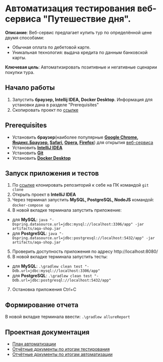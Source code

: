# Автоматизация тестирования веб-сервиса "Путешествие дня".
**Описание**: Веб-сервис предлагает купить тур по определённой цене двумя способами:

- Обычная оплата по дебетовой карте.
- Уникальная технология: выдача кредита по данным банковской карты.

**Ключевая цель**: Автоматизировать позитивные и негативные сценарии покупки тура.

## Начало работы

1. Запустить **браузер, Intellij IDEA, Docker Desktop**. Информация для установки дана в разделе "Prerequisites"
2. Скопировать проект по [ссылке](https://github.com/VasilevNik/QA-Diplom)

## Prerequisites

- Установить **браузер**(наиболее популярные **[Google Chrome](https://www.google.com/intl/ru/chrome/browser-tools/), [Яндекс.Браузер](https://browser.yandex.ru/), [Safari](https://www.apple.com/ru/safari/), [Opera](https://www.opera.com/ru/browsers/opera), [Firefox](https://www.mozilla.org/ru/firefox/new/)**) для открытия [веб-сервиса](http://localhost:8080/)
- Установить **[IntelliJ IDEA](https://www.jetbrains.com/ru-ru/idea/download/)**
- Установить **[Git](https://desktop.github.com/)**
- Установить **[Docker Desktop](https://www.docker.com/products/docker-desktop/)**


## Запуск приложения и тестов

1. По [ссылке](https://github.com/VasilevNik/QA-Diplom) клонировать репозиторий к себе на ПК командой `git clone`
2. Открыть проект в **IntelliJ IDEA**
3. Через терминал запустить **MySQL, PostgreSQL, NodeJS** командой: `docker-compose up`
4. В новой вкладке терминала запустить приложение:
- для **MySQL**: `java "-Dspring.datasource.url=jdbc:mysql://localhost:3306/app" -jar artifacts/aqa-shop.jar`
- для **PostgreSQL**: `java "-Dspring.datasource.url=jdbc:postgresql://localhost:5432/app" -jar artifacts/aqa-shop.jar`
5. Проверить доступность приложения по адресу http://localhost:8080/
6. В новой вкладке терминала запустить тесты:
- для **MySQL**: `.\gradlew clean test "-Ddb.url=jdbc:mysql://localhost:3306/app"`
- для **PostgreSQL**: `.\gradlew clean test "-Ddb.url=jdbc:postgresql://localhost:5432/app"`
7. Остановка приложения Ctrl+C

## Формирование отчета
В новой вкладке терминала ввести: `.\gradlew allureReport`

## Проектная документация

- [План автоматизации](https://github.com/VasilevNik/QA-Diplom/blob/main/docs/Plan.md)
- [Отчётные документы по итогам тестирования](https://github.com/VasilevNik/QA-Diplom/blob/main/docs/Report.md)
- [Отчётные документы по итогам автоматизации](https://github.com/VasilevNik/QA-Diplom/blob/main/docs/Summary.md)
